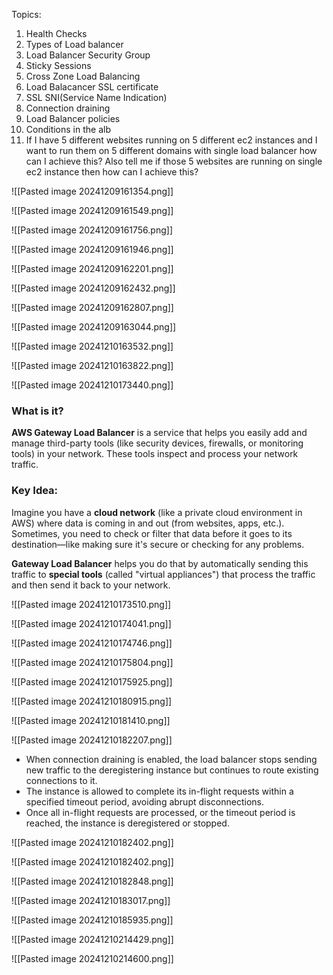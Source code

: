 Topics:

1. Health Checks
2. Types of Load balancer
3. Load Balancer Security Group
4. Sticky Sessions
5. Cross Zone Load Balancing
6. Load Balacancer SSL certificate
7. SSL SNI(Service Name Indication)
8. Connection draining
9. Load Balancer policies
10. Conditions in the alb
11. If I have 5 different websites running on 5 different ec2 instances and I want to run them on 5 different domains with single load balancer how can I achieve this? Also tell me if those 5 websites are running on single ec2 instance then how can I achieve this?


![[Pasted image 20241209161354.png]]

  ![[Pasted image 20241209161549.png]]


![[Pasted image 20241209161756.png]]

 ![[Pasted image 20241209161946.png]]


![[Pasted image 20241209162201.png]]

 ![[Pasted image 20241209162432.png]]

![[Pasted image 20241209162807.png]]

![[Pasted image 20241209163044.png]]





![[Pasted image 20241210163532.png]]


![[Pasted image 20241210163822.png]]



![[Pasted image 20241210173440.png]]


### What is it?

**AWS Gateway Load Balancer** is a service that helps you easily add and manage third-party tools (like security devices, firewalls, or monitoring tools) in your network. These tools inspect and process your network traffic.

### Key Idea:

Imagine you have a **cloud network** (like a private cloud environment in AWS) where data is coming in and out (from websites, apps, etc.). Sometimes, you need to check or filter that data before it goes to its destination—like making sure it's secure or checking for any problems.

**Gateway Load Balancer** helps you do that by automatically sending this traffic to **special tools** (called "virtual appliances") that process the traffic and then send it back to your network.


![[Pasted image 20241210173510.png]]




![[Pasted image 20241210174041.png]]



![[Pasted image 20241210174746.png]]





![[Pasted image 20241210175804.png]]




![[Pasted image 20241210175925.png]]




![[Pasted image 20241210180915.png]]


![[Pasted image 20241210181410.png]]



![[Pasted image 20241210182207.png]]


- When connection draining is enabled, the load balancer stops sending new traffic to the deregistering instance but continues to route existing connections to it.
- The instance is allowed to complete its in-flight requests within a specified timeout period, avoiding abrupt disconnections.
- Once all in-flight requests are processed, or the timeout period is reached, the instance is deregistered or stopped.



![[Pasted image 20241210182402.png]]



![[Pasted image 20241210182402.png]]


![[Pasted image 20241210182848.png]]


![[Pasted image 20241210183017.png]]



![[Pasted image 20241210185935.png]]

![[Pasted image 20241210214429.png]]


![[Pasted image 20241210214600.png]]

